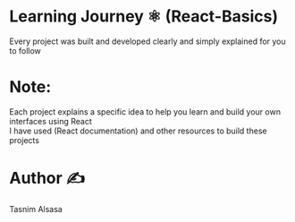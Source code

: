 # Learning Journey ⚛️ (React-Basics)
Every project was built and developed clearly and simply explained for you to follow
# Note:
Each project explains a specific idea to help you learn and build your own interfaces using React <br>
I have used (React documentation) and other resources to build these projects
# Author ✍️
Tasnim Alsasa 
